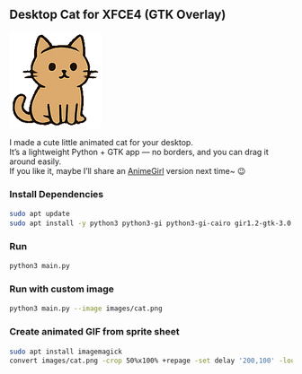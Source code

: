 ## Desktop Cat for XFCE4 (GTK Overlay)

<img src="https://raw.githubusercontent.com/yumiaura/yumiaura/refs/heads/main/images/cat.gif" width="164"  alt="cat.gif"/>

I made a cute little animated cat for your desktop.<br>
It’s a lightweight Python + GTK app — no borders, and you can drag it around easily.<br>
If you like it, maybe I’ll share an [AnimeGirl](https://github.com/yumiaura/mycat/discussions/1) version next time~ 😉<br>

### Install Dependencies

```bash
sudo apt update
sudo apt install -y python3 python3-gi python3-gi-cairo gir1.2-gtk-3.0 gir1.2-gdkpixbuf-2.0
```

### Run

```bash
python3 main.py
```
### Run with custom image

```bash
python3 main.py --image images/cat.png
```

### Create animated GIF from sprite sheet

```bash
sudo apt install imagemagick
convert images/cat.png -crop 50%x100% +repage -set delay '200,100' -loop 0 images/cat.gif
```

